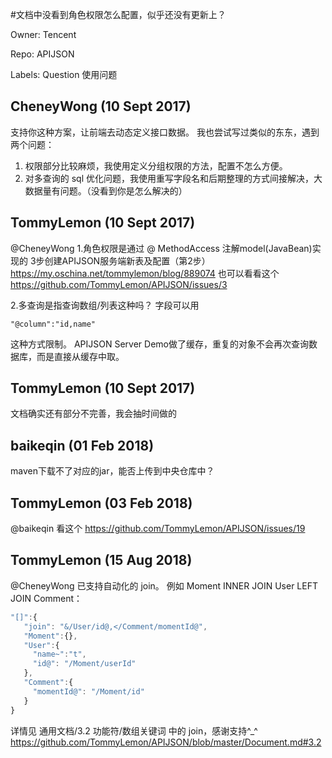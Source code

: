 #文档中没看到角色权限怎么配置，似乎还没有更新上？

Owner: Tencent

Repo: APIJSON

Labels: Question 使用问题 

## CheneyWong (10 Sept 2017)

支持你这种方案，让前端去动态定义接口数据。
我也尝试写过类似的东东，遇到两个问题：
1.  权限部分比较麻烦，我使用定义分组权限的方法，配置不怎么方便。
2.  对多查询的 sql 优化问题，我使用重写字段名和后期整理的方式间接解决，大数据量有问题。（没看到你是怎么解决的）

## TommyLemon (10 Sept 2017)

@CheneyWong 
1.角色权限是通过 @ MethodAccess 注解model(JavaBean)实现的
3步创建APIJSON服务端新表及配置（第2步）
https://my.oschina.net/tommylemon/blog/889074
也可以看看这个
https://github.com/TommyLemon/APIJSON/issues/3

2.多查询是指查询数组/列表这种吗？
 字段可以用
```
"@column":"id,name"
```
这种方式限制。
APIJSON Server Demo做了缓存，重复的对象不会再次查询数据库，而是直接从缓存中取。

## TommyLemon (10 Sept 2017)

文档确实还有部分不完善，我会抽时间做的

## baikeqin (01 Feb 2018)

maven下载不了对应的jar，能否上传到中央仓库中？


## TommyLemon (03 Feb 2018)

@baikeqin 看这个
https://github.com/TommyLemon/APIJSON/issues/19

## TommyLemon (15 Aug 2018)

@CheneyWong 
已支持自动化的 join。
例如
Moment INNER JOIN User LEFT JOIN Comment：
```js
"[]":{
   "join": "&/User/id@,</Comment/momentId@",
   "Moment":{},
   "User":{
     "name~":"t",
     "id@": "/Moment/userId"
   },
   "Comment":{
     "momentId@": "/Moment/id"
   }
}
```
详情见 通用文档/3.2 功能符/数组关键词 中的 join，感谢支持^_^
https://github.com/TommyLemon/APIJSON/blob/master/Document.md#3.2


